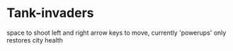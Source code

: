 # Tank-invaders
space to shoot
left and right arrow keys to move,
currently 'powerups' only restores city health
